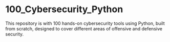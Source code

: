 # 100_Cybersecurity_Python
This repository is with 100 hands-on cybersecurity tools using Python, built from scratch, designed to cover different areas of offensive and defensive security.
